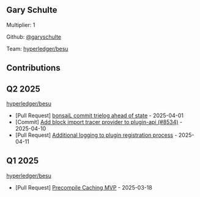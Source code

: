 
## Gary Schulte
Multiplier: 1

Github: [@garyschulte](https://github.com/garyschulte)

Team: [hyperledger/besu](https://github.com/hyperledger/besu/pulls?q=author%3Agaryschulte)

## Contributions

## Q2 2025


[hyperledger/besu](https://github.com/hyperledger/besu)
* [Pull Request] [bonsaiL commit trielog ahead of state](https://github.com/hyperledger/besu/pull/8500) - 2025-04-01
* [Commit] [Add block import tracer provider to plugin-api (#8534)](https://github.com/hyperledger/besu/commit/a3cb7368592d1adcf4f9fb0645d35d62c2a41bf8) - 2025-04-10
* [Pull Request] [Additional logging to plugin registration process](https://github.com/hyperledger/besu/pull/8544) - 2025-04-11
## Q1 2025

[hyperledger/besu](https://github.com/hyperledger/besu)
* [Pull Request] [Precompile Caching MVP](https://github.com/hyperledger/besu/pull/8095) - 2025-03-18
